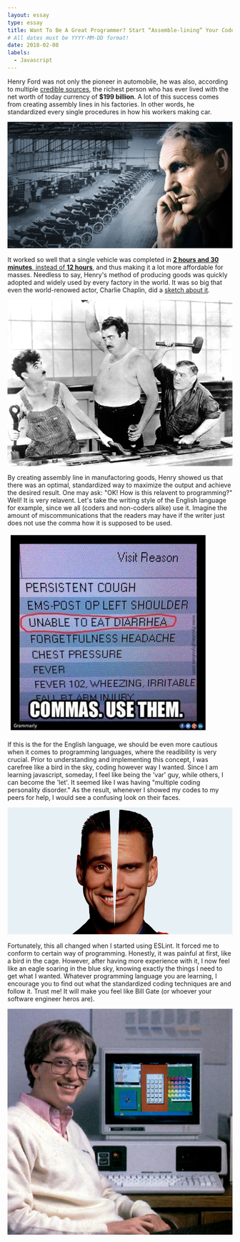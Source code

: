 ```yaml
---
layout: essay
type: essay
title: Want To Be A Great Programmer? Start “Assemble-lining” Your Codes!
# All dates must be YYYY-MM-DD format!
date: 2018-02-08
labels:
  - Javascript
---
```

Henry Ford was not only the pioneer in automobile, he was also, according to multiple [credible sources](http://www.compelo.com/henry-ford-net-worth/), the richest person who has ever lived with the net worth of today currency of **$199 billion**. A lot of this success comes from creating assembly lines in his factories. In other words, he standardized every single procedures in how his workers making car.

<img class="ui medium left floated image" src="../images/henryford.jpg">

It worked so well that a single vehicle was completed in [**2 hours and 30 minutes**, instead of **12 hours**](http://www.history.com/this-day-in-history/fords-assembly-line-starts-rolling), and thus making it a lot more affordable for masses. Needless to say, Henry's method of producing goods was quickly adopted and widely used by every factory in the world. It was so big that even the world-renowed actor, Charlie Chaplin, did a [sketch about it](https://www.youtube.com/watch?v=NT-mVVprnbs).

<img class="ui medium left floated image" src="../images/charliechaplin.jpg">

By creating assembly line in manufactoring goods, Henry showed us that there was an optimal, standardized way to maximize the output and achieve the desired result. One may ask: "OK! How is this relavent to programming?" Well! It is very relavent. Let's take the writing style of the English language for example, since we all (coders and non-coders alike) use it. Imagine the amount of miscommunications that the readers may have if the writer just does not use the comma how it is supposed to be used.

<img class="ui medium left floated image" src="../images/commas.png">

If this is the for the English language, we should be even more cautious when it comes to programming languages, where the readibility is very crucial. Prior to understanding and implementing this concept, I was carefree like a bird in the sky, coding however way I wanted. Since I am learning javascript, someday, I feel like being the 'var' guy, while others, I can become the 'let'. It seemed like I was having "multiple coding personality disorder." As the result, whenever I showed my codes to my peers for help, I would see a confusing look on their faces. 

<img class="ui medium left floated image" src="../images/MPD.jpg">

Fortunately, this all changed when I started using ESLint. It forced me to conform to certain way of programming. Honestly, it was painful at first, like a bird in the cage. However, after having more experience with it, I now feel like an eagle soaring in the blue sky, knowing exactly the things I need to get what I wanted. Whatever programming language you are learning, I encourage you to find out what the standardized coding techniques are and follow it. Trust me! It will make you feel like Bill Gate (or whoever your software engineer heros are).

<img class="ui medium left floated image" src="../images/bill.jpg">
